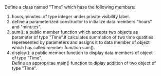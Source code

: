 Define a class named "Time" which hase the following members:<br>
1. hours,minutes: of type integer under private visibility label.<br>
2. define a parameterized constructor to initialize data members "hours" and "minutes".<br>
3. sum():  a public member function which accepts two objects as parameter of type "Time".it calculates summation of two time quatities reperesented by parameters and assigns it to data member of object which has called member function sum().<br>
4. display(): a public member function to display data members of object of type "Time".<br>
Define an appropritae main() function to diplay addition of two object of type "Time".<br>